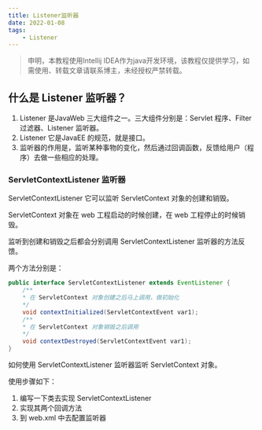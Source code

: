 ```yaml
---
title: Listener监听器
date: 2022-01-08 
tags:
    - Listener
---
```


> 申明，本教程使用Intellij IDEA作为java开发环境，该教程仅提供学习，如需使用、转载文章请联系博主，未经授权严禁转载。

<!--more-->

## 什么是 Listener 监听器？

1. Listener 是JavaWeb 三大组件之一。三大组件分别是：Servlet 程序、Filter 过滤器、Listener 监听器。
2. Listener 它是JavaEE 的规范，就是接口。
3. 监听器的作用是，监听某种事物的变化，然后通过回调函数，反馈给用户（程序）去做一些相应的处理。



### ServletContextListener 监听器

ServletContextListener 它可以监听 ServletContext 对象的创建和销毁。

ServletContext 对象在 web 工程启动的时候创建，在 web 工程停止的时候销毁。

监听到创建和销毁之后都会分别调用 ServletContextListener 监听器的方法反馈。

两个方法分别是：

```java
public interface ServletContextListener extends EventListener {
	/**
	* 在 ServletContext 对象创建之后马上调用，做初始化
	*/
    void contextInitialized(ServletContextEvent var1);
	/**
	* 在 ServletContext 对象销毁之后调用
	*/
    void contextDestroyed(ServletContextEvent var1);
}
```

如何使用 ServletContextListener 监听器监听 ServletContext 对象。

使用步骤如下：

1. 编写一下类去实现 ServletContextListener
2. 实现其两个回调方法
3. 到 web.xml 中去配置监听器